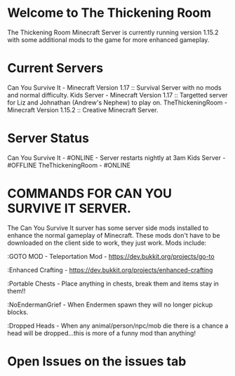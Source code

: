 # Welcome to The Thickening Room
The Thickening Room Minecraft Server is currently running version 1.15.2 with some additional mods to the game for more enhanced gameplay.

# Current Servers
Can You Survive It - Minecraft Version 1.17 :: Survival Server with no mods and normal difficulty.
Kids Server - Minecraft Version 1.17 :: Targetted server for Liz and Johnathan (Andrew's Nephew) to play on.
TheThickeningRoom - Minecraft Version 1.15.2 :: Creative Minecraft Server.

# Server Status
Can You Survive It - #ONLINE - Server restarts nightly at 3am
Kids Server - #OFFLINE
TheThickeningRoom - #ONLINE

# COMMANDS FOR CAN YOU SURVIVE IT SERVER.
The Can You Survive It surver has some server side mods installed to enhance the normal gameplay of Minecraft.  These mods don't have to be downloaded on the client side to work, they just work.  Mods include:

:GOTO MOD - Teleportation Mod - https://dev.bukkit.org/projects/go-to

:Enhanced Crafting - https://dev.bukkit.org/projects/enhanced-crafting

:Portable Chests - Place anything in chests, break them and items stay in them!!

:NoEndermanGrief - When Endermen spawn they will no longer pickup blocks.

:Dropped Heads - When any animal/person/npc/mob die there is a chance a head will be dropped...this is more of a funny mod than anything!

# Open Issues on the issues tab
